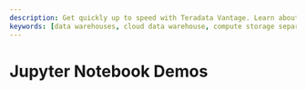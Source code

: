 ```yaml
---
description: Get quickly up to speed with Teradata Vantage. Learn about features. Find how-tos for common tasks. Explore sample source code.
keywords: [data warehouses, cloud data warehouse, compute storage separation, teradata, vantage, cloud data platform, java applications, business intelligence, enterprise analytics, hybrid multi-cloud, business outcomes]
---
```


# Jupyter Notebook Demos
